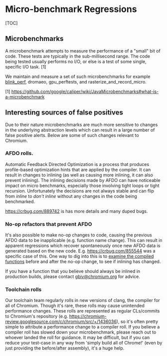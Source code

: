 # Micro-benchmark Regressions

[TOC]

##  Microbenchmarks

A microbenchmark attempts to measure the performance of a "small" bit of code.
These tests are typically in the sub-millisecond range. The code being tested
usually performs no I/O, or else is a test of some single, specific I/O task.
[1]

We maintain and measure a set of such microbenchmarks for example
[blink_perf](./benchmark/harnesses/blink_perf.md), dromaeo, gpu_perftests, and
rasterize_and_record_micro.

[1] https://github.com/google/caliper/wiki/JavaMicrobenchmarks#what-is-a-microbenchmark

## Interesting sources of false positives

Due to their nature microbenchmarks are much more sensitive to changes in the
underlying abstraction levels which can result in a large number of false
positive alerts. Below are some of such changes relevant to Chromium.

### AFDO rolls.

Automatic Feedback Directed Optimization is a process that produces
profile-based optimization hints that are applied by the compiler. It can result
in changes to inlining (as well as causing more inlining, it can also prevent
inlining). The inlining decisions made by AFDO can have noticeable impact on
micro benchmarks, especially those involving tight loops or tight
recursion. Unfortunately the decisions are not always stable and can flip from
*inline* to *don't inline* without any changes in the code being benchmarked.

https://crbug.com/889742 is has more details and many duped bugs.

### No-op refactors that prevent AFDO

It's also possible to make no-op changes to code, causing the previous AFDO data
to be inapplicable (e.g. function name change). This can result in apparent
regressions which recover spontaneously once new AFDO data is generated based on
the new code. E.g. https://crbug.com/855544 was a specific case of this. One way
to dig into this is to [examine the compiled functions](../disassemble_code.md)
before and after the no-op change, to see if inlining has changed.

If you have a function that you believe should always be inlined in production
builds, please contact gbiv@chromium.org for advice.

### Toolchain rolls

Our toolchain team regularly rolls in new versions of clang, the compiler for
all of Chromium. Though it's rare, these rolls may cause unintended performance
changes. These rolls are represented as regular CLs/commits to Chromium's
repository (e.g.
https://chromium-review.googlesource.com/c/chromium/src/+/1436036), so
it's often pretty simple to attribute a performance change to a compiler
roll. If you believe a compiler roll has slowed down your microbenchmark, please
reach out to whoever landed the roll for guidance. It may be difficult, but if
you can reduce your test-case in any way from 'simply build all of Chrome!'
(even by just providing the before/after assembly), it's a huge help.

